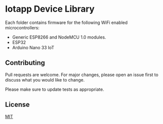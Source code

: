 # Iotapp Device Library

Each folder contains firmware for the following WiFi enabled microcontrollers:

- Generic ESP8266 and NodeMCU 1.0 modules. 
- ESP32
- Arduino Nano 33 IoT



## Contributing
Pull requests are welcome. For major changes, please open an issue first to discuss what you would like to change.

Please make sure to update tests as appropriate.

## License
[MIT](https://choosealicense.com/licenses/mit/)
